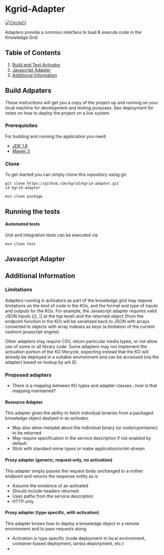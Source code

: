# Kgrid-Adapter
[![CircleCI](https://circleci.com/gh/kgrid/kgrid-adapter/tree/master.svg?style=shield)](https://circleci.com/gh/kgrid/kgrid-adapter/tree/master)

Adapters provide a common interface to load & execute code in the Knowledge Grid

## Table of Contents

1. [Build and Test Activator](#build-adpaters)
1. [Javascript Adapter](#javascript-adapter])
1. [Additional Information](#additional-information)

## Build Adpaters
These instructions will get you a copy of the project up and running on your local machine for development and testing purposes. See deployment for notes on how to deploy the project on a live system.

### Prerequisites
For building and running the application you need:

- [JDK 1.8](http://www.oracle.com/technetwork/java/javase/downloads/jdk8-downloads-2133151.html)
- [Maven 3](https://maven.apache.org)

### Clone
To get started you can simply clone this repository using git:
```
git clone https://github.com/kgrid/kgrid-adapter.git
cd kgrid-adapter
```

```
mvn clean package
```
## Running the tests

#### Automated tests 
Unit and Integration tests can be executed via
```
mvn clean test
```

## Javascript Adapter


## Additional Information

### Limitations

Adapters running in activators as part of the knowledge grid may impose limitations on the kind of code in the KOs, and the format and type of inputs and outputs for the KOs. For example, the Javascript adapter requires valid JSON inputs ({}, [] at the top level) and the returned object (from the endpoint function in the KO) will be serialized back to JSON with arrays converted to objects with array indexes as keys (a limitation of the current nashorn javascript engine).

Other adapters may require CSV, return particular media types, or not allow use of some or all library code. Some adapters may not implement the activation portion of the KO lifecycle, expecting instead that the KO will already be deployed in a suitable environment and can be accessed (via the adapter) based on lookup by ark ID.

### Proposed adapters

- There is a mapping between KO types and adapter classes...how is that mapping maintained?

#### Resource Adapter

This adapter gives the ability to fetch individual binaries from a packaged knowledge object deplyed in an activator.
- May also allow metadat about the individual binary (or node/cpontainer) to be returned
- May require specification in the service description if not enabled by default.
- Stick with standard mime types or mabe application/octet-stream

#### Proxy adapter (generic; request only, no activation)

This adapter simply passes the request body unchanged to a nother endpoint and returns the response entity as is
- Assume the existence of an activated 
- Should include headers returned
- Uses paths from the service description
- HTTP only

#### Proxy adapter (type specific, with activation)

This adapter knows how to deploy a knowledge object in a remote environment and to pass requests along
- Activation is type specific (code deployment in local environment, container-based deployment, lamba deplotyment, etc.)
- 
